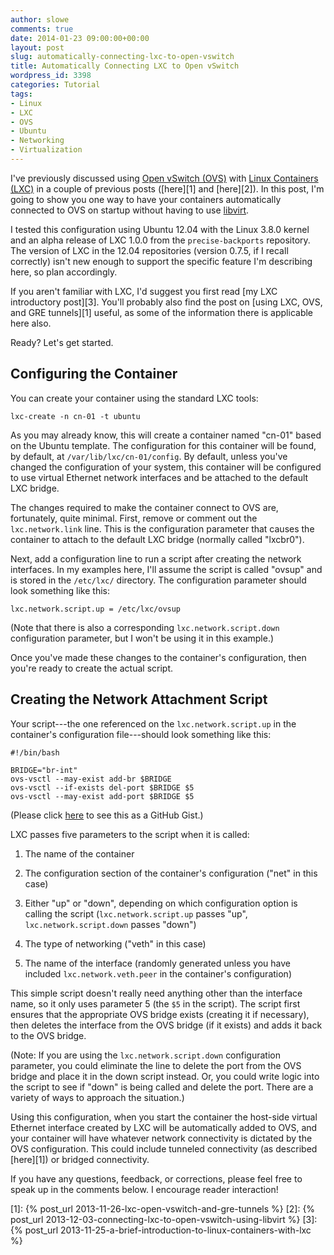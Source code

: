 ```yaml
---
author: slowe
comments: true
date: 2014-01-23 09:00:00+00:00
layout: post
slug: automatically-connecting-lxc-to-open-vswitch
title: Automatically Connecting LXC to Open vSwitch
wordpress_id: 3398
categories: Tutorial
tags:
- Linux
- LXC
- OVS
- Ubuntu
- Networking
- Virtualization
---
```


I've previously discussed using [Open vSwitch (OVS)](http://openvswitch.org/) with [Linux Containers (LXC)](http://linuxcontainers.org/) in a couple of previous posts ([here][1] and [here][2]). In this post, I'm going to show you one way to have your containers automatically connected to OVS on startup without having to use [libvirt](http://libvirt.org/).

I tested this configuration using Ubuntu 12.04 with the Linux 3.8.0 kernel and an alpha release of LXC 1.0.0 from the `precise-backports` repository. The version of LXC in the 12.04 repositories (version 0.7.5, if I recall correctly) isn't new enough to support the specific feature I'm describing here, so plan accordingly.

If you aren't familiar with LXC, I'd suggest you first read [my LXC introductory post][3]. You'll probably also find the post on [using LXC, OVS, and GRE tunnels][1] useful, as some of the information there is applicable here also.

Ready? Let's get started.

## Configuring the Container

You can create your container using the standard LXC tools:

    lxc-create -n cn-01 -t ubuntu

As you may already know, this will create a container named "cn-01" based on the Ubuntu template. The configuration for this container will be found, by default, at `/var/lib/lxc/cn-01/config`. By default, unless you've changed the configuration of your system, this container will be configured to use virtual Ethernet network interfaces and be attached to the default LXC bridge.

The changes required to make the container connect to OVS are, fortunately, quite minimal. First, remove or comment out the `lxc.network.link` line. This is the configuration parameter that causes the container to attach to the default LXC bridge (normally called "lxcbr0").

Next, add a configuration line to run a script after creating the network interfaces. In my examples here, I'll assume the script is called "ovsup" and is stored in the `/etc/lxc/` directory. The configuration parameter should look something like this:

    lxc.network.script.up = /etc/lxc/ovsup

(Note that there is also a corresponding `lxc.network.script.down` configuration parameter, but I won't be using it in this example.)

Once you've made these changes to the container's configuration, then you're ready to create the actual script.

## Creating the Network Attachment Script

Your script---the one referenced on the `lxc.network.script.up` in the container's configuration file---should look something like this:

```
#!/bin/bash

BRIDGE="br-int"
ovs-vsctl --may-exist add-br $BRIDGE
ovs-vsctl --if-exists del-port $BRIDGE $5
ovs-vsctl --may-exist add-port $BRIDGE $5
```

(Please click [here](https://gist.github.com/lowescott/8569424) to see this as a GitHub Gist.)

LXC passes five parameters to the script when it is called:

1. The name of the container

2. The configuration section of the container's configuration ("net" in this case)

3. Either "up" or "down", depending on which configuration option is calling the script (`lxc.network.script.up` passes "up", `lxc.network.script.down` passes "down")

4. The type of networking ("veth" in this case)

5. The name of the interface (randomly generated unless you have included `lxc.network.veth.peer` in the container's configuration)

This simple script doesn't really need anything other than the interface name, so it only uses parameter 5 (the `$5` in the script). The script first ensures that the appropriate OVS bridge exists (creating it if necessary), then deletes the interface from the OVS bridge (if it exists) and adds it back to the OVS bridge.

(Note: If you are using the `lxc.network.script.down` configuration parameter, you could eliminate the line to delete the port from the OVS bridge and place it in the down script instead. Or, you could write logic into the script to see if "down" is being called and delete the port. There are a variety of ways to approach the situation.)

Using this configuration, when you start the container the host-side virtual Ethernet interface created by LXC will be automatically added to OVS, and your container will have whatever network connectivity is dictated by the OVS configuration. This could include tunneled connectivity (as described [here][1]) or bridged connectivity.

If you have any questions, feedback, or corrections, please feel free to speak up in the comments below. I encourage reader interaction!

[1]: {% post_url 2013-11-26-lxc-open-vswitch-and-gre-tunnels %}
[2]: {% post_url 2013-12-03-connecting-lxc-to-open-vswitch-using-libvirt %}
[3]: {% post_url 2013-11-25-a-brief-introduction-to-linux-containers-with-lxc %}
